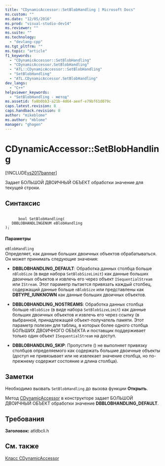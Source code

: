 ```yaml
---
title: "CDynamicAccessor::SetBlobHandling | Microsoft Docs"
ms.custom: ""
ms.date: "12/05/2016"
ms.prod: "visual-studio-dev14"
ms.reviewer: ""
ms.suite: ""
ms.technology: 
  - "devlang-cpp"
ms.tgt_pltfrm: ""
ms.topic: "article"
f1_keywords: 
  - "CDynamicAccessor::SetBlobHandling"
  - "CDynamicAccessor.SetBlobHandling"
  - "ATL::CDynamicAccessor::SetBlobHandling"
  - "SetBlobHandling"
  - "ATL.CDynamicAccessor.SetBlobHandling"
dev_langs: 
  - "C++"
helpviewer_keywords: 
  - "SetBlobHandling - метод"
ms.assetid: fa8b0bb3-a21b-4d64-aeef-e79bf61d079c
caps.latest.revision: 8
caps.handback.revision: 8
author: "mikeblome"
ms.author: "mblome"
manager: "ghogen"
---
```

# CDynamicAccessor::SetBlobHandling
[!INCLUDE[vs2017banner](../../assembler/inline/includes/vs2017banner.md)]

Задает БОЛЬШОЙ ДВОИЧНЫЙ ОБЪЕКТ обработки значение для текущей строки.  
  
## Синтаксис  
  
```  
  
      bool SetBlobHandling(  
   DBBLOBHANDLINGENUM eBlobHandling   
);  
```  
  
#### Параметры  
 `eBlobHandling`  
 Определяет, как данные больших двоичных объектов обрабатываться.  Он может принимать следующие значения:  
  
-   **DBBLOBHANDLING\_DEFAULT**: Обработка данных столбца больше `nBlobSize` \(в виде набора `SetBlobSizeLimit`\) как данные больших двоичных объектов и извлечь его через объект `ISequentialStream` или `IStream`.  Этот параметр пытается привязать каждый столбец, содержащий данные больше `nBlobSize` или представлены как **DBTYPE\_IUNKNOWN** как данные больших двоичных объектов.  
  
-   **DBBLOBHANDLING\_NOSTREAMS**: Обработка данных столбца больше `nBlobSize` \(в виде набора `SetBlobSizeLimit`\) как данные больших двоичных объектов и извлечь его через ссылку \(в выбранной, принадлежащей объект\-получатель памяти.  Этот параметр полезен для таблиц, в которых более одного столбца БОЛЬШИХ ДВОИЧНОГО ОБЪЕКТА и поставщик поддерживает только один объект `ISequentialStream` на доступ.  
  
-   **DBBLOBHANDLING\_SKIP**: Пропустите \(\) не выполняет привязку столбцов определяемого как содержать большие двоичные объекты \(доступ не привязывает или не извлекает значение столбца, но по\-прежнему содержит состояние и длина столбца\).  
  
## Заметки  
 Необходимо вызвать `SetBlobHandling` до вызова функции **Открыть**.  
  
 Метод [CDynamicAccessor](../../data/oledb/cdynamicaccessor-class.md) в конструкторе задает БОЛЬШОЙ ДВОИЧНЫЙ ОБЪЕКТ обработки значение **DBBLOBHANDLING\_DEFAULT**.  
  
## Требования  
 **Заголовок:** atldbcli.h  
  
## См. также  
 [Класс CDynamicAccessor](../../data/oledb/cdynamicaccessor-class.md)